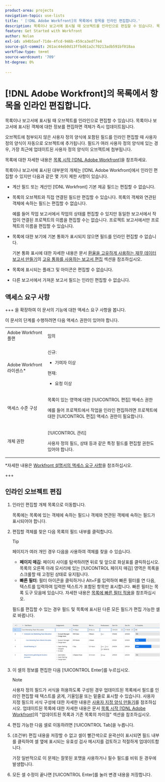```yaml
---
product-area: projects
navigation-topic: use-lists
title: ' [!DNL Adobe Workfront]의 목록에서 항목을 인라인 편집합니다.'
description: 목록이나 보고서에 표시될 때 오브젝트를 인라인으로 편집할 수 있습니다. 목록이나 보고서에 표시된 객체에 대한 정보를 편집하면 객체가 즉시 업데이트됩니다.
feature: Get Started with Workfront
author: Nolan
exl-id: a94b5aaf-71de-4fcd-946b-459ca3edf7e4
source-git-commit: 261ac44eb0d13ffbd61a2c70213adb591bf018aa
workflow-type: tm+mt
source-wordcount: '709'
ht-degree: 0%

---
```


# [!DNL Adobe Workfront]의 목록에서 항목을 인라인 편집합니다.

<!--Audited: 11/2024-->

목록이나 보고서에 표시될 때 오브젝트를 인라인으로 편집할 수 있습니다. 목록이나 보고서에 표시된 객체에 대한 정보를 편집하면 객체가 즉시 업데이트됩니다.

오브젝트에 첨부되지 않은 사용자 정의 양식에 포함된 필드를 인라인 편집할 때 사용자 정의 양식이 자동으로 오브젝트에 추가됩니다. 필드가 여러 사용자 정의 양식에 있는 경우, 가장 최근에 업데이트된 사용자 정의 양식이 오브젝트에 첨부됩니다.

목록에 대한 자세한 내용은 [목록 시작 [!DNL Adobe Workfront]](../../../workfront-basics/navigate-workfront/use-lists/view-items-in-a-list.md)을 참조하세요.

목록이나 보고서에 표시된 대부분의 개체는 [!DNL Adobe Workfront]에서 인라인 편집할 수 있지만 다음과 같은 몇 가지 제한 사항이 있습니다.

* 계산 필드 또는 계산인 [!DNL Workfront] 기본 제공 필드는 편집할 수 없습니다.
* 목록의 오브젝트와 직접 연결된 필드만 편집할 수 있습니다. 목록의 객체와 연관된 객체에 속하는 필드는 편집할 수 없습니다.

  예를 들어 작업 보고서에서 작업의 상태를 편집할 수 있지만 동일한 보고서에서 작업이 연결된 프로젝트의 이름을 편집할 수는 없습니다. 프로젝트 보고서에서만 프로젝트의 이름을 편집할 수 있습니다.
* 목록에 대한 보기에 기본 통화가 표시되지 않으면 필드를 인라인 편집할 수 없습니다.

  기본 통화 표시에 대한 자세한 내용은 문서 [환율을 고유하게 사용하는 재무 데이터 보고서 만들기](../../../reports-and-dashboards/reports/creating-and-managing-reports/create-financial-data-reports-unique-exchange-rates.md)의 [고유 통화를 사용하는 보고서 편집](../../../reports-and-dashboards/reports/creating-and-managing-reports/create-financial-data-reports-unique-exchange-rates.md#editing-reports-with-unique-currencies) 섹션을 참조하십시오.
* 목록에 표시되는 플래그 및 아이콘은 편집할 수 없습니다.
* 다른 보고서에서 가져온 보고서 필드는 인라인 편집할 수 없습니다.

## 액세스 요구 사항

+++ 을 확장하여 이 문서의 기능에 대한 액세스 요구 사항을 봅니다.

이 문서의 단계를 수행하려면 다음 액세스 권한이 있어야 합니다.

<table style="table-layout:auto"> 
 <col> 
 <col> 
 <tbody> 
  <tr> 
   <td role="rowheader">Adobe Workfront 플랜</td> 
   <td> <p>임의</p> </td> 
  </tr> 
  <tr> 
   <td role="rowheader">Adobe Workfront 라이센스*</td> 
   <td> 
    <p>신규:</p>
   <ul><li><p>기여자 이상 </p></li>
   </ul>

<p>현재:</p>
   <ul><li><p>요청 이상</p></li>
    </ul></td> 
  </tr> 
  <tr> 
   <td role="rowheader">액세스 수준 구성</td> 
   <td> <p>목록이 있는 영역에 대한 [!UICONTROL 편집] 액세스 권한</p> <p>예를 들어 프로젝트에서 작업을 인라인 편집하려면 프로젝트에 대한 [!UICONTROL 편집] 액세스 권한이 필요합니다.</p></td> 
  </tr> 
  <tr> 
   <td role="rowheader">개체 권한</td> 
   <td> <p>[!UICONTROL 관리]</p> <p>사용자 정의 필드, 상태 등과 같은 특정 필드를 편집할 권한도 있어야 합니다.</p>  </td> 
  </tr> 
 </tbody> 
</table>

*자세한 내용은 [Workfront 설명서의 액세스 요구 사항](/help/quicksilver/administration-and-setup/add-users/access-levels-and-object-permissions/access-level-requirements-in-documentation.md)을 참조하십시오.

+++

## 인라인 오브젝트 편집

1. 인라인 편집할 개체 목록으로 이동합니다.

   목록에는 목록에 있는 객체에 속하는 필드나 객체와 연관된 객체에 속하는 필드가 표시되어야 합니다.

1. 편집할 객체를 찾은 다음 목록의 필드 내부를 클릭합니다.

   >[!TIP]
   >
   >페이지가 여러 개인 경우 다음을 사용하여 객체를 찾을 수 있습니다.
   >
   >   * **페이지 매김**: 페이지 사이를 탐색하려면 뒤로 및 앞으로 화살표를 클릭하십시오.
   >     목록의 오른쪽 아래 모서리에 있는 [!UICONTROL 페이지 매김] 영역은 목록을 스크롤할 때 고정된 상태로 유지됩니다.
   >   * **빠른 필터**: 필터 아이콘을 클릭하거나 Alt+F를 입력하여 빠른 필터를 연 다음, 텍스트를 입력하여 입력한 텍스트가 포함된 항목만 표시합니다.
   >     빠른 필터는 목록 도구 모음에 있습니다. 자세한 내용은 [목록에 빠른 필터 적용](../../../workfront-basics/navigate-workfront/use-lists/apply-quick-filter-list.md)을 참조하십시오.

   필드를 편집할 수 있는 경우 필드 및 목록에 표시된 다른 모든 필드가 편집 가능한 셀로 바뀝니다.

   ![](assets/nwe-editable-cells-350x131.png)

1. 이 셀의 정보를 편집한 다음 [!UICONTROL Enter]를 누르십시오.

   >[!NOTE]
   >
   >사용자 정의 필드가 서식을 허용하도록 구성된 경우 업데이트된 목록에서 필드를 인라인 편집할 때 텍스트를 굵게, 기울임꼴 또는 밑줄로 표시할 수 있습니다.
   >사용자 지정 필드의 서식 구성에 대한 자세한 내용은 [사용자 지정 양식 만들기](/help/quicksilver/administration-and-setup/customize-workfront/create-manage-custom-forms/form-designer/design-a-form/design-a-form.md)를 참조하십시오.
   >업데이트된 목록에 대한 자세한 내용은 문서 [목록 시작 [!DNL Adobe Workfront]](../../../workfront-basics/navigate-workfront/use-lists/view-items-in-a-list.md)의 &quot;업데이트된 목록과 기존 목록의 차이점&quot; 섹션을 참조하십시오.

1. 편집 가능한 다음 셀로 이동하려면 [!UICONTROL Tab]을 누릅니다.
1. (조건부) 편집 내용을 저장할 수 없고 셀이 빨간색으로 윤곽선이 표시되면 필드 내부를 클릭하여 셀 옆에 표시되는 유효성 검사 메시지를 검토하고 적절하게 업데이트합니다.

   가장 일반적으로 이 문제는 잘못된 포맷을 사용하거나 필수 필드를 비워 둔 경우에 발생합니다.

1. 모든 셀 수정이 끝나면 [!UICONTROL Enter]를 눌러 변경 내용을 저장합니다.
